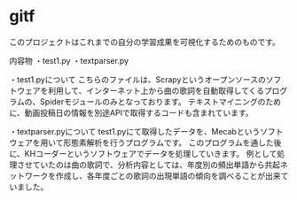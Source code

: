 # gitf

このプロジェクトはこれまでの自分の学習成果を可視化するためのものです。

内容物
・test1.py
・textparser.py


・test1.pyについて
こちらのファイルは、Scrapyというオープンソースのソフトウェアを利用して、インターネット上から曲の歌詞を自動取得してくるプログラムの、Spiderモジュールのみとなっております。
テキストマイニングのために、動画投稿日の情報を別途APIで取得するコードも含まれています。

・textparser.pyについて
test1.pyにて取得したデータを、Mecabというソフトウェアを用いて形態素解析を行うプログラムです。
このプログラムを通した後に、KHコーダーというソフトウェアでデータを処理していきます。
例として処理させていたのは曲の歌詞で、分析内容としては、年度別の頻出単語から共起ネットワークを作成し、各年度ごとの歌詞の出現単語の傾向を調べることが出来ていました。
